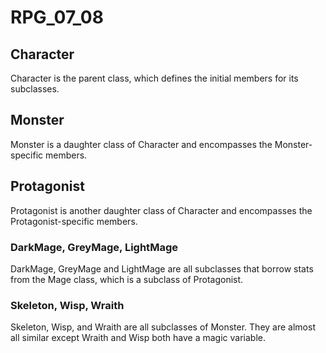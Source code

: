 # RPG_07_08
## Character
Character is the parent class, which defines the initial members for its subclasses.
## Monster
Monster is a daughter class of Character and encompasses the Monster-specific members.
## Protagonist
Protagonist is another daughter class of Character and encompasses the Protagonist-specific members.
### DarkMage, GreyMage, LightMage
DarkMage, GreyMage and LightMage are all subclasses that borrow stats from the Mage class, which is a subclass of Protagonist.
### Skeleton, Wisp, Wraith
Skeleton, Wisp, and Wraith are all subclasses of Monster. They are almost all similar except Wraith and Wisp both have a magic variable.
